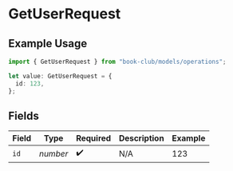 # GetUserRequest

## Example Usage

```typescript
import { GetUserRequest } from "book-club/models/operations";

let value: GetUserRequest = {
  id: 123,
};
```

## Fields

| Field              | Type               | Required           | Description        | Example            |
| ------------------ | ------------------ | ------------------ | ------------------ | ------------------ |
| `id`               | *number*           | :heavy_check_mark: | N/A                | 123                |